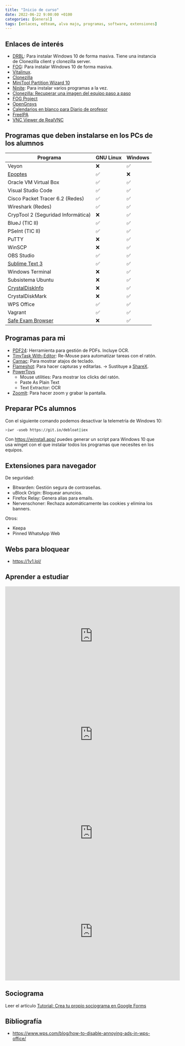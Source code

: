 ```yaml
---
title: "Inicio de curso"
date: 2022-06-22 9:00:00 +0100
categories: [General]
tags: [enlaces, edteam, alva majo, programas, software, extensiones]
---
```


## Enlaces de interés

- [DRBL](https://drbl.org/): Para instalar Windows 10 de forma masiva. Tiene una instancia de Clonezilla client y clonezilla server.
- [FOG](https://www.bujarra.com/instalando-fog/): Para instalar Windows 10 de forma masiva.
- [Vitalinux](https://wiki.vitalinux.educa.aragon.es/index.php/P%C3%A1gina_principal).
- [Clonezilla](https://clonezilla.org/downloads.php)
- [MiniTool Partition Wizard 10](https://www.partitionwizard.com/what-is-new-in-v10.html)
- [Ninite](https://ninite.com/): Para instalar varios programas a la vez.
- [Clonezilla: Recuperar una imagen del equipo paso a paso](http://somebooks.es/clonezilla-recuperar-una-imagen-del-equipo-paso-paso/)
- [FOG Project](https://fogproject.org/)
- [OpenGnsys](https://opengnsys.es/web/)
- [Calendarios en blanco para Diario de profesor](https://www.wincalendar.com/es/Calendario-En-Blanco-2023-Gratis)
- [FreeIPA](https://www.freeipa.org/page/Main_Page)
- [VNC Viewer de RealVNC](https://www.realvnc.com/es/connect/download/viewer/)

## Programas que deben instalarse en los PCs de los alumnos

| Programa                                                                 | GNU Linux | Windows |
| ------------------------------------------------------------------------ | --------- | ------- |
| Veyon                                                                    | ❌         | ✅       |
| [Epoptes](https://epoptes.org/)                                          | ✅         | ❌       |
| Oracle VM Virtual Box                                                    | ✅         | ✅       |
| Visual Studio Code                                                       | ✅         | ✅       |
| Cisco Packet Tracer 6.2  (Redes)                                         | ✅         | ✅       |
| Wireshark (Redes)                                                        | ✅         | ✅       |
| CrypTool 2 (Seguridad Informática)                                       | ❌         | ✅       |
| BlueJ (TIC II)                                                           | ✅         | ✅       |
| PSeInt (TIC II)                                                          | ✅         | ✅       |
| PuTTY                                                                    | ❌         | ✅       |
| WinSCP                                                                   | ❌         | ✅       |
| OBS Studio                                                               | ✅         | ✅       |
| [Sublime Text 3](https://www.sublimetext.com/download)                   | ✅         | ✅       |
| Windows Terminal                                                         | ❌         | ✅       |
| Subsistema Ubuntu                                                        | ❌         | ✅       |
| [CrystalDiskInfo](https://crystalmark.info/en/software/crystaldiskinfo/) | ❌         | ✅       |
| CrystalDiskMark                                                          | ❌         | ✅       |
| WPS Office                                                               | ✅         | ✅       |
| Vagrant                                                                  | ✅         | ✅       |
| [Safe Exam Browser](https://safeexambrowser.org/download_en.html)        | ❌         | ✅       |

## Programas para mi

- [PDF24](https://www.pdf24.org/es/): Herramienta para gestión de PDFs. Incluye OCR.
- [TinyTask With-Editor](https://tinytask.net/): Re-Mouse para automatizar tareas con el ratón.
- [Carnac](http://code52.org/carnac/): Para mostrar atajos de teclado.
- [Flameshot](https://flameshot.org/): Para hacer capturas y editarlas. → Sustituye a [ShareX](https://getsharex.com/).
- [PowerToys](https://learn.microsoft.com/es-es/windows/powertoys/)
  - Mouse utilities: Para mostrar los clicks del ratón.
  - Paste As Plain Text
  - Text Extractor: OCR
- [ZoomIt](https://learn.microsoft.com/es-es/sysinternals/downloads/zoomit): Para hacer zoom y grabar la pantalla.

## Preparar PCs alumnos

Con el siguiente comando podemos desactivar la telemetría de Windows 10:

```bash
>iwr -useb https://git.io/debloat|iex
```

Con <https://winstall.app/> puedes generar un script para Windows 10 que usa winget con el que instalar todos los programas que necesites en los equipos.

## Extensiones para navegador

De seguridad:

- Bitwarden: Gestión segura de contraseñas.
- uBlock Origin: Bloquear anuncios.
- Firefox Relay: Genera alias para emails.
- Nervenschoner: Rechaza automáticamente las cookies y elimina los banners.

Otros:

- Keepa
- Pinned WhatsApp Web

## Webs para bloquear

- <https://1v1.lol/>

## Aprender a estudiar

<iframe width="560" height="315" src="https://www.youtube.com/embed/TQDWKA8qjMA?si=R6gwp7tfELnorp_0" title="YouTube video player" frameborder="0" allow="accelerometer; autoplay; clipboard-write; encrypted-media; gyroscope; picture-in-picture; web-share" referrerpolicy="strict-origin-when-cross-origin" allowfullscreen></iframe>

<iframe width="560" height="315" src="https://www.youtube.com/embed/EQX70k1d-Ys?si=BLsgC6lT-5WC6DZa" title="YouTube video player" frameborder="0" allow="accelerometer; autoplay; clipboard-write; encrypted-media; gyroscope; picture-in-picture; web-share" referrerpolicy="strict-origin-when-cross-origin" allowfullscreen></iframe>

<iframe width="560" height="315" src="https://www.youtube.com/embed/NMQuGlQ0XHQ?si=VliU7Vf26EezDz_o" title="YouTube video player" frameborder="0" allow="accelerometer; autoplay; clipboard-write; encrypted-media; gyroscope; picture-in-picture; web-share" referrerpolicy="strict-origin-when-cross-origin" allowfullscreen></iframe>

<iframe width="560" height="315" src="https://www.youtube.com/embed/mKVV1vBpn08?si=_i5sPGdk4e27oI_E" title="YouTube video player" frameborder="0" allow="accelerometer; autoplay; clipboard-write; encrypted-media; gyroscope; picture-in-picture; web-share" referrerpolicy="strict-origin-when-cross-origin" allowfullscreen></iframe>

## Sociograma

Leer el artículo [Tutorial: Crea tu propio sociograma en Google Forms](/posts/tutorial-sociograma)

## Bibliografía

- <https://www.wps.com/blog/how-to-disable-annoying-ads-in-wps-office/>
